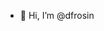 - 👋 Hi, I’m @dfrosin

<!---
dfrosin/dfrosin is a ✨ special ✨ repository because its `README.md` (this file) appears on your GitHub profile.
You can click the Preview link to take a look at your changes.
--->
